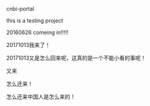cnbi-portal


this is a testing project

20160626 comeing in!!!!!

20171013我来了！

20171013又是怎么回来呢，这真的是一个不能小看的事呢！

又来

怎么还来！

怎么还来中国人是怎么来的！
